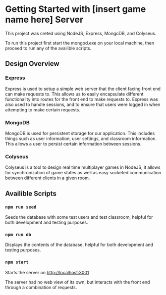 # Getting Started with [insert game name here] Server

This project was creted using NodeJS, Express, MongoDB, and Colyseus.

To run this project first start the mongod.exe on your local machine, then proceed to run any of the availible scripts.

## Design Overview

### Express

Express is used to setup a simple web server that the client facing front end can make requests to. This allows us to easily encapsulate different functionality into routes for the front end to make requests to. Express was also used to handle sessions, and to ensure that users were logged in when attempting to make certain requests.

### MongoDB

MongoDB is used for persistent storage for our application. This includes things such as user information, user settings, and classroom information. This allows a user to persist certain information between sessions.

### Colyseus

Colyseus is a tool to design real time multiplayer games in NodeJS, it allows for synchronization of game states as well as easy socketed communication between different clients in a given room.

## Availible Scripts

### `npm run seed`

Seeds the database with some test users and test classroom, helpful for both development and testing purposes.

### `npm run db`

Displays the contents of the database, helpful for both development and testing purposes.

### `npm start`

Starts the server on [http://localhost:3001](http://localhost:3001)

The server had no web view of its own, but interacts with the front end through a combination of requests.

